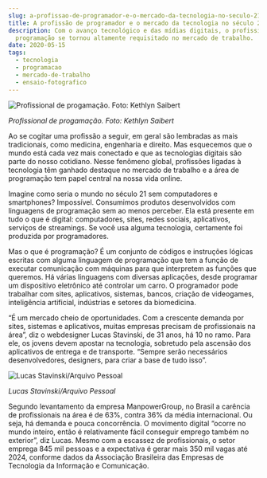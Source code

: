 ```yaml
---
slug: a-profissao-de-programador-e-o-mercado-da-tecnologia-no-seculo-21
title: A profissão de programador e o mercado da tecnologia no século 21
description: Com o avanço tecnológico e das mídias digitais, o profissional de
  programação se tornou altamente requisitado no mercado de trabalho.
date: 2020-05-15
tags:
  - tecnologia
  - programacao
  - mercado-de-trabalho
  - ensaio-fotografico
---
```


![Profissional de progamação. Foto: Kethlyn Saibert](/images/upload/programador01.jpg "Profissional de progamação. Foto: Kethlyn Saibert")

_Profissional de progamação. Foto: Kethlyn Saibert_

Ao se cogitar uma profissão a seguir, em geral são lembradas as mais tradicionais, como medicina, engenharia e direito. Mas esquecemos que o mundo está cada vez mais conectado e que as tecnologias digitais são parte do nosso cotidiano. Nesse fenômeno global, profissões ligadas à tecnologia têm ganhado destaque no mercado de trabalho e a área de programação tem papel central na nossa vida online.

Imagine como seria o mundo no século 21 sem computadores e smartphones? Impossível. Consumimos produtos desenvolvidos com linguagens de programação sem ao menos perceber. Ela está presente em tudo o que é digital: computadores, sites, redes sociais, aplicativos, serviços de streamings. Se você usa alguma tecnologia, certamente foi produzida por programadores.

Mas o que é programação? É um conjunto de códigos e instruções lógicas escritas com alguma linguagem de programação que tem a função de executar comunicação com máquinas para que interpretem as funções que queremos. Há várias linguagens com diversas aplicações, desde programar um dispositivo eletrônico até controlar um carro. O programador pode trabalhar com sites, aplicativos, sistemas, bancos, criação de videogames, inteligência artificial, indústrias e setores da biomedicina.

“É um mercado cheio de oportunidades. Com a crescente demanda por sites, sistemas e aplicativos, muitas empresas precisam de profissionais na área”, diz o webdesigner Lucas Stavinski, de 31 anos, há 10 no ramo. Para ele, os jovens devem apostar na tecnologia, sobretudo pela ascensão dos aplicativos de entrega e de transporte. “Sempre serão necessários desenvolvedores, designers, para criar a base de tudo isso”.

![Lucas Stavinski/Arquivo Pessoal](/images/upload/lucas-stavinski.jpg "Lucas Stavinski/Arquivo Pessoal")

_Lucas Stavinski/Arquivo Pessoal_

Segundo levantamento da empresa ManpowerGroup, no Brasil a carência de profissionais na área é de 63%, contra 36% da média internacional. Ou seja, há demanda e pouca concorrência. O movimento digital “ocorre no mundo inteiro, então é relativamente fácil conseguir emprego também no exterior”, diz Lucas. Mesmo com a escassez de profissionais, o setor emprega 845 mil pessoas e a expectativa é gerar mais 350 mil vagas até 2024, conforme dados da Associação Brasileira das Empresas de Tecnologia da Informação e Comunicação.
